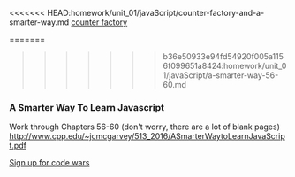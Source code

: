 <<<<<<< HEAD:homework/unit_01/javaScript/counter-factory-and-a-smarter-way.md
[counter factory](https://github.com/ATL-WDI-Curriculum/atl-wdi/tree/master/homework/unit_01/javaScript/counter-factory)

=======
>>>>>>> b36e50933e94fd54920f005a1156f099651a8424:homework/unit_01/javaScript/a-smarter-way-56-60.md
### A Smarter Way To Learn Javascript

Work through Chapters 56-60 (don't worry, there are a lot of blank pages)
http://www.cpp.edu/~jcmcgarvey/513_2016/ASmarterWaytoLearnJavaScript.pdf

[Sign up for code wars](https://www.codewars.com/)
